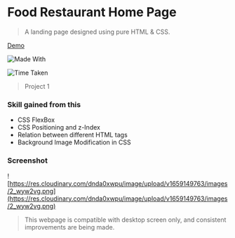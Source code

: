 # Food Restaurant Home Page

> A landing page designed using pure HTML & CSS.

[Demo](https://live-class-project-002.netlify.app/ "Demo")

![Made With](https://img.shields.io/badge/Made%20with-HTML%20and%20CSS-brightgreen)

![Time Taken](https://img.shields.io/badge/Time%20Taken-30%20min-red)

> Project 1

### Skill gained from this

- CSS FlexBox
- CSS Positioning and z-Index
- Relation between different HTML tags
- Background Image Modification in CSS

### Screenshot

![https://res.cloudinary.com/dnda0xwpu/image/upload/v1659149763/images/2_wyw2vg.png](https://res.cloudinary.com/dnda0xwpu/image/upload/v1659149763/images/2_wyw2vg.png)

> This webpage is compatible with desktop screen only, and consistent improvements are being made.
